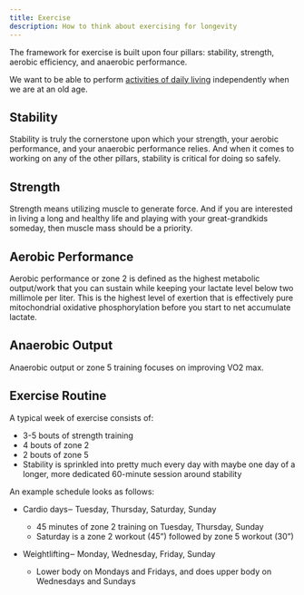 ```yaml
---
title: Exercise
description: How to think about exercising for longevity
---
```


The framework for exercise is built upon four pillars: stability, strength, aerobic efficiency, and anaerobic performance.

We want to be able to perform [activities of daily living](https://en.wikipedia.org/wiki/Activities_of_daily_living) independently when we are at an old age.

## Stability

Stability is truly the cornerstone upon which your strength, your aerobic performance, and your anaerobic performance relies. And when it comes to working on any of the other pillars, stability is critical for doing so safely.

## Strength

Strength means utilizing muscle to generate force. And if you are interested in living a long and healthy life and playing with your great-grandkids someday, then muscle mass should be a priority.

## Aerobic Performance

Aerobic performance or zone 2 is defined as the highest metabolic output/work that you can sustain while keeping your lactate level below two millimole per liter. This is the highest level of exertion that is effectively pure mitochondrial oxidative phosphorylation before you start to net accumulate lactate.

## Anaerobic Output

Anaerobic output or zone 5 training focuses on improving VO2 max.

## Exercise Routine

A typical week of exercise consists of:

- 3-5 bouts of strength training
- 4 bouts of zone 2
- 2 bouts of zone 5
- Stability is sprinkled into pretty much every day with maybe one day of a longer, more dedicated 60-minute session around stability

An example schedule looks as follows:

- Cardio days‒ Tuesday, Thursday, Saturday, Sunday

  - 45 minutes of zone 2 training on Tuesday, Thursday, Sunday
  - Saturday is a zone 2 workout (45”) followed by zone 5 workout (30”)

- Weightlifting‒ Monday, Wednesday, Friday, Sunday

  - Lower body on Mondays and Fridays, and does upper body on Wednesdays and Sundays

